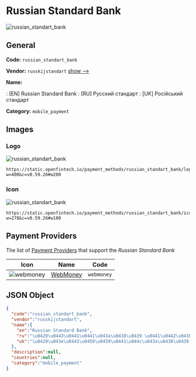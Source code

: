 
# Russian Standard Bank 
![russian_standart_bank](https://static.openfintech.io/payment_methods/russian_standart_bank/logo.png?w=400&c=v0.59.26#w200)  

## General 
**Code:** `russian_standart_bank` 
 
**Vendor:** `russkijstandart` [show -->](/vendors/russkijstandart/) 
 
**Name:** 
 
:	[EN] Russian Standard Bank 
:	[RU] Русский стандарт 
:	[UK] Російський стандарт 
 
**Category:** `mobile_payment` 
 

## Images 

### Logo 
![russian_standart_bank](https://static.openfintech.io/payment_methods/russian_standart_bank/logo.png?w=400&c=v0.59.26#w200)  

```
https://static.openfintech.io/payment_methods/russian_standart_bank/logo.png?w=400&c=v0.59.26#w200
```  

### Icon 
![russian_standart_bank](https://static.openfintech.io/payment_methods/russian_standart_bank/icon.png?w=278&c=v0.59.26#w100)  

```
https://static.openfintech.io/payment_methods/russian_standart_bank/icon.png?w=278&c=v0.59.26#w100
```  

## Payment Providers 
 
The list of [Payment Providers](/payment-providers/) that support the _Russian Standard Bank_ 

|Icon|Name|Code| 
|:---:|:---:|:---:| 
|![webmoney](https://static.openfintech.io/payment_providers/webmoney/icon.svg?w=278&c=v0.59.26#w100) |[WebMoney](/payment-providers/webmoney/)|`webmoney`| 
 

## JSON Object 

```json
{
  "code":"russian_standart_bank",
  "vendor":"russkijstandart",
  "name":{
    "en":"Russian Standard Bank",
    "ru":"\u0420\u0443\u0441\u0441\u043a\u0438\u0439 \u0441\u0442\u0430\u043d\u0434\u0430\u0440\u0442",
    "uk":"\u0420\u043e\u0441\u0456\u0439\u0441\u044c\u043a\u0438\u0439 \u0441\u0442\u0430\u043d\u0434\u0430\u0440\u0442"
  },
  "description":null,
  "countries":null,
  "category":"mobile_payment"
}
```  
